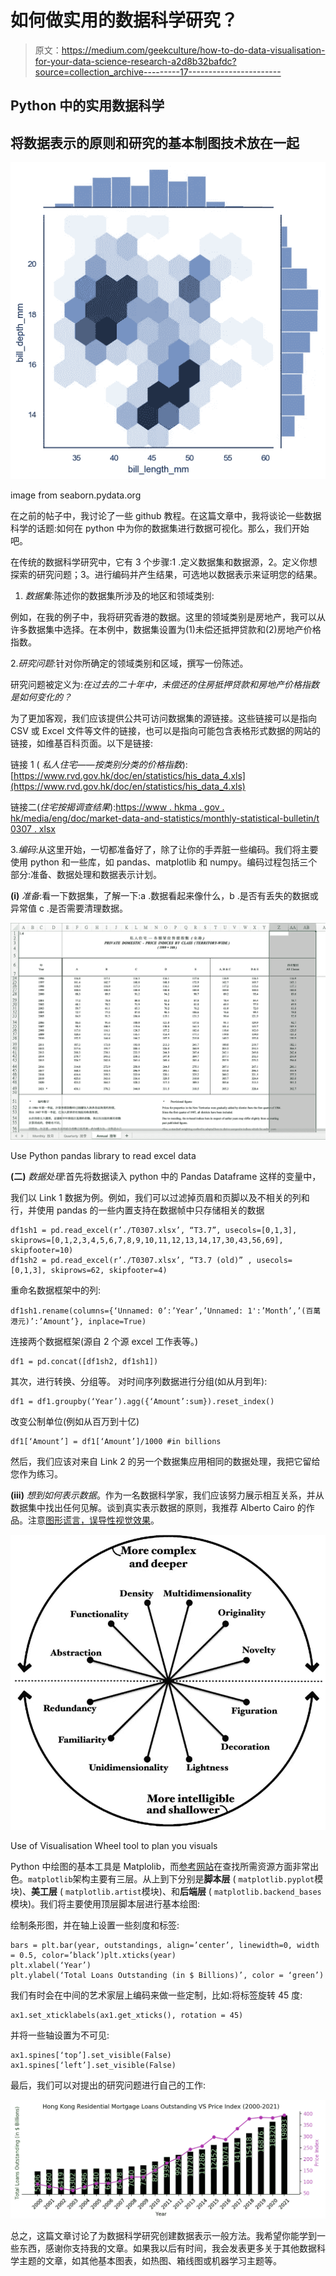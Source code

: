 # 如何做实用的数据科学研究？

> 原文：<https://medium.com/geekculture/how-to-do-data-visualisation-for-your-data-science-research-a2d8b32bafdc?source=collection_archive---------17----------------------->

## Python 中的实用数据科学

## 将数据表示的原则和研究的基本制图技术放在一起

![](img/d1849ab5bf877df92e2dbdf1ec7e9518.png)

image from seaborn.pydata.org

在之前的帖子中，我讨论了一些 github 教程。在这篇文章中，我将谈论一些数据科学的话题:如何在 python 中为你的数据集进行数据可视化。那么，我们开始吧。

在传统的数据科学研究中，它有 3 个步骤:1 .定义数据集和数据源，2。定义你想探索的研究问题；3。进行编码并产生结果，可选地以数据表示来证明您的结果。

1.  *数据集*:陈述你的数据集所涉及的地区和领域类别:

例如，在我的例子中，我将研究香港的数据。这里的领域类别是房地产，我可以从许多数据集中选择。在本例中，数据集设置为(1)未偿还抵押贷款和(2)房地产价格指数。

2.*研究问题*:针对你所确定的领域类别和区域，撰写一份陈述。

研究问题被定义为:*在过去的二十年中，未偿还的住房抵押贷款和房地产价格指数是如何变化的？*

为了更加客观，我们应该提供公共可访问数据集的源链接。这些链接可以是指向 CSV 或 Excel 文件等文件的链接，也可以是指向可能包含表格形式数据的网站的链接，如维基百科页面。以下是链接:

链接 1 ( *私人住宅——按类别分类的价格指数*):[https://www.rvd.gov.hk/doc/en/statistics/his_data_4.xls](https://www.rvd.gov.hk/doc/en/statistics/his_data_4.xls)

链接二(*住宅按揭调查结果*):[https://www . hkma . gov . hk/media/eng/doc/market-data-and-statistics/monthly-statistical-bulletin/t 0307 . xlsx](https://www.hkma.gov.hk/media/eng/doc/market-data-and-statistics/monthly-statistical-bulletin/T0307.xlsx)

3.*编码*:从这里开始，一切都准备好了，除了让你的手弄脏一些编码。我们将主要使用 python 和一些库，如 pandas、matplotlib 和 numpy。编码过程包括三个部分:准备、数据处理和数据表示计划。

**(i)** *准备*:看一下数据集，了解一下:a .数据看起来像什么，b .是否有丢失的数据或异常值 c .是否需要清理数据。

![](img/1ce4c149c6c80931821fe7d489b60957.png)

Use Python pandas library to read excel data

**(二)** *数据处理*:首先将数据读入 python 中的 Pandas Dataframe 这样的变量中，

我们以 Link 1 数据为例。例如，我们可以过滤掉页眉和页脚以及不相关的列和行，并使用 pandas 的一些内置支持在数据帧中只存储相关的数据

```
df1sh1 = pd.read_excel(r’./T0307.xlsx’, “T3.7”, usecols=[0,1,3], skiprows=[0,1,2,3,4,5,6,7,8,9,10,11,12,13,14,17,30,43,56,69], skipfooter=10)
df1sh2 = pd.read_excel(r’./T0307.xlsx’, “T3.7 (old)” , usecols=[0,1,3], skiprows=62, skipfooter=4) 
```

重命名数据框架中的列:

```
df1sh1.rename(columns={‘Unnamed: 0’:’Year’,’Unnamed: 1':’Month’,’(百萬港元)’:’Amount’}, inplace=True) 
```

连接两个数据框架(源自 2 个源 excel 工作表等。)

```
df1 = pd.concat([df1sh2, df1sh1])
```

其次，进行转换、分组等。
对时间序列数据进行分组(如从月到年):

```
df1 = df1.groupby(‘Year’).agg({‘Amount’:sum}).reset_index()
```

改变公制单位(例如从百万到十亿)

```
df1[‘Amount’] = df1[‘Amount’]/1000 #in billions
```

然后，我们应该对来自 Link 2 的另一个数据集应用相同的数据处理，我把它留给您作为练习。

**(iii)** *想到如何表示数据*。作为一名数据科学家，我们应该努力展示相互关系，并从数据集中找出任何见解。谈到真实表示数据的原则，我推荐 Alberto Cairo 的作品。注意[图形谎言，误导性视觉效果](https://faculty.ucmerced.edu/jvevea/classes/Spark/readings/Cairo2015_Chapter_GraphicsLiesMisleadingVisuals.pdf)。

![](img/9498a00317a2208358c18fcad0debcb0.png)

Use of Visualisation Wheel tool to plan you visuals

Python 中绘图的基本工具是 Matplolib，而[参考网站](https://matplotlib.org/stable/api/index)在查找所需资源方面非常出色。`matplotlib`架构主要有三层。从上到下分别是**脚本层** ( `matplotlib.pyplot`模块)、**美工层** ( `matplotlib.artist`模块)、和**后端层** ( `matplotlib.backend_bases`模块)。我们将主要使用顶层脚本层进行基本绘图:

绘制条形图，并在轴上设置一些刻度和标签:

```
bars = plt.bar(year, outstandings, align=’center’, linewidth=0, width = 0.5, color=’black’)plt.xticks(year)
plt.xlabel(‘Year’)
plt.ylabel(‘Total Loans Outstanding (in $ Billions)’, color = ‘green’)
```

我们有时会在中间的艺术家层上编码来做一些定制，比如:将标签旋转 45 度:

```
ax1.set_xticklabels(ax1.get_xticks(), rotation = 45)
```

并将一些轴设置为不可见:

```
ax1.spines[‘top’].set_visible(False)
ax1.spines[‘left’].set_visible(False)
```

最后，我们可以对提出的研究问题进行自己的工作:

![](img/3d9247abc53eac3493303081d7185f3d.png)

总之，这篇文章讨论了为数据科学研究创建数据表示一般方法。我希望你能学到一些东西，感谢你支持我的文章。如果我以后有时间，我会发表更多关于其他数据科学主题的文章，如其他基本图表，如热图、箱线图或机器学习主题等。